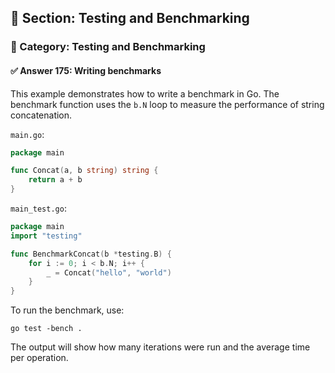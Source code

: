 ## 📘 Section: Testing and Benchmarking  
### 🔹 Category: Testing and Benchmarking  
#### ✅ Answer 175: Writing benchmarks

This example demonstrates how to write a benchmark in Go. The benchmark function uses the `b.N` loop to measure the performance of string concatenation.

`main.go`:
```go
package main

func Concat(a, b string) string {
    return a + b
}
```

`main_test.go`:
```go
package main
import "testing"

func BenchmarkConcat(b *testing.B) {
    for i := 0; i < b.N; i++ {
        _ = Concat("hello", "world")
    }
}
```

To run the benchmark, use:

```
go test -bench .
```

The output will show how many iterations were run and the average time per operation.
